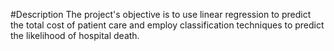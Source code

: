 #Description
The project's objective is to use linear regression to predict the total cost of patient care and employ classification techniques to predict the likelihood of hospital death.
